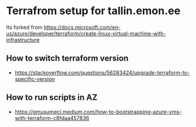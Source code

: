 # Terrafrom setup  for tallin.emon.ee

Its forked from 
https://docs.microsoft.com/en-us/azure/developer/terraform/create-linux-virtual-machine-with-infrastructure

## How to switch terraform version 
* https://stackoverflow.com/questions/56283424/upgrade-terraform-to-specific-version
## How to run scripts in AZ
* https://gmusumeci.medium.com/how-to-bootstrapping-azure-vms-with-terraform-c8fdaa457836